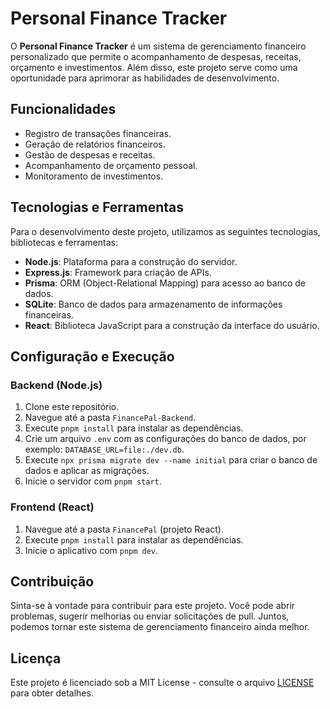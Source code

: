 # Personal Finance Tracker

O **Personal Finance Tracker** é um sistema de gerenciamento financeiro personalizado que permite o acompanhamento de despesas, receitas, orçamento e investimentos. Além disso, este projeto serve como uma oportunidade para aprimorar as habilidades de desenvolvimento.

## Funcionalidades

- Registro de transações financeiras.
- Geração de relatórios financeiros.
- Gestão de despesas e receitas.
- Acompanhamento de orçamento pessoal.
- Monitoramento de investimentos.

## Tecnologias e Ferramentas

Para o desenvolvimento deste projeto, utilizamos as seguintes tecnologias, bibliotecas e ferramentas:

- **Node.js**: Plataforma para a construção do servidor.
- **Express.js**: Framework para criação de APIs.
- **Prisma**: ORM (Object-Relational Mapping) para acesso ao banco de dados.
- **SQLite**: Banco de dados para armazenamento de informações financeiras.
- **React**: Biblioteca JavaScript para a construção da interface do usuário.

## Configuração e Execução

### Backend (Node.js)

1. Clone este repositório.
2. Navegue até a pasta `FinancePal-Backend`.
3. Execute `pnpm install` para instalar as dependências.
4. Crie um arquivo `.env` com as configurações do banco de dados, por exemplo: `DATABASE_URL=file:./dev.db`.
5. Execute `npx prisma migrate dev --name initial` para criar o banco de dados e aplicar as migrações.
6. Inicie o servidor com `pnpm start`.

### Frontend (React)

1. Navegue até a pasta `FinancePal` (projeto React).
2. Execute `pnpm install` para instalar as dependências.
3. Inicie o aplicativo com `pnpm dev`.

## Contribuição

Sinta-se à vontade para contribuir para este projeto. Você pode abrir problemas, sugerir melhorias ou enviar solicitações de pull. Juntos, podemos tornar este sistema de gerenciamento financeiro ainda melhor.

## Licença

Este projeto é licenciado sob a MIT License - consulte o arquivo [LICENSE](LICENSE) para obter detalhes.
